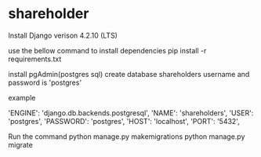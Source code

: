 # shareholder

Install Django verison
4.2.10 (LTS)

use the bellow command to install dependencies
pip install -r requirements.txt

install pgAdmin(postgres sql)
create database shareholders
username and password is 'postgres'

example

'ENGINE': 'django.db.backends.postgresql',
'NAME': 'shareholders',
'USER': 'postgres',
'PASSWORD': 'postgres',
'HOST': 'localhost',
'PORT': '5432',

Run the command 
python manage.py makemigrations
python manage.py migrate

